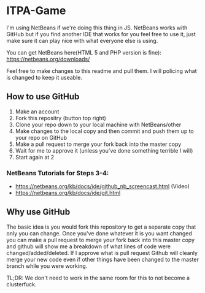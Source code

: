 # ITPA-Game
I'm using NetBeans if we're doing this thing in JS. NetBeans works with GitHub but if you find another IDE that works for you feel free to use it, just make sure it can play nice with what everyone else is using.

You can get NetBeans here(HTML 5 and PHP version is fine): https://netbeans.org/downloads/

Feel free to make changes to this readme and pull them. I will policing what is changed to keep it useable.

## How to use GitHub
1. Make an account
2. Fork this repositry (button top right)
3. Clone your repo down to your local machine with NetBeans/other 
4. Make changes to the local copy and then commit and push them up to your repo on GitHub
5. Make a pull request to merge your fork back into the master copy
6. Wait for me to approve it (unless you've done something terrible I will)
7. Start again at 2

### NetBeans Tutorials for Steps 3-4:
- https://netbeans.org/kb/docs/ide/github_nb_screencast.html (Video)
- https://netbeans.org/kb/docs/ide/git.html

## Why use GitHub
The basic idea is you would fork this repository to get a separate copy that only you can change. Once you've done whatever it is you want changed you can make a pull request to merge your fork back into this master copy and github will show me a breakdown of what lines of code were changed/added/deleted. If I approve what is pull request Github will cleanly merge your new code even if other things have been changed to the master branch while you were working.

TL;DR: We don't need to work in the same room for this to not become a clusterfuck.
